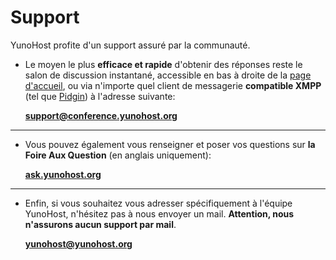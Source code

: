 # Support

YunoHost profite d'un support assuré par la communauté. 

* Le moyen le plus **efficace et rapide** d'obtenir des réponses reste le salon de discussion instantané, accessible en bas à droite de la [page d'accueil](/index_fr), ou via n'importe quel client de messagerie **compatible XMPP** (tel que [Pidgin](https://pidgin.im/)) à l'adresse suivante:

    **[support@conference.yunohost.org](xmpp:support@conference.yunohost.org?join)**

---

* Vous pouvez également vous renseigner et poser vos questions sur **la Foire Aux Question** (en anglais uniquement):

    **[ask.yunohost.org](https://ask.yunohost.org/)**

---

* Enfin, si vous souhaitez vous adresser spécifiquement à l'équipe YunoHost, n'hésitez pas à nous envoyer un mail. **Attention, nous n'assurons aucun support par mail**.

    **[yunohost@yunohost.org](mailto:yunohost@yunohost.org)**